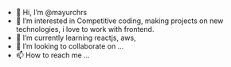 - 👋 Hi, I’m @mayurchrs
- 👀 I’m interested in Competitive coding, making projects on new technologies, i love to work with frontend.
- 🌱 I’m currently learning reactjs, aws, 
- 💞️ I’m looking to collaborate on ...
- 📫 How to reach me ...

<!---
mayurchrs/mayurchrs is a ✨ special ✨ repository because its `README.md` (this file) appears on your GitHub profile.
You can click the Preview link to take a look at your changes.
--->
